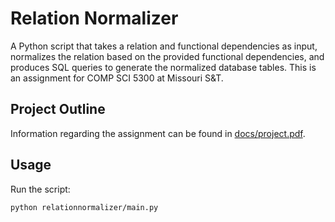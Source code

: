 # Relation Normalizer
A Python script that takes a relation and functional dependencies as input, normalizes the relation based on the provided functional dependencies, and produces SQL queries to generate the normalized database tables. This is an assignment for COMP SCI 5300 at Missouri S&amp;T.

## Project Outline
Information regarding the assignment can be found in [docs/project.pdf](https://github.com/imjacobtw/relation-normalizer/blob/main/docs/project.pdf).

## Usage
Run the script:
```
python relationnormalizer/main.py
```